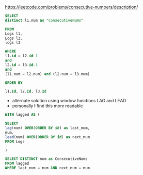 https://leetcode.com/problems/consecutive-numbers/description/

```sql
SELECT 
distinct l1.num as "ConsecutiveNums"

FROM
Logs l1, 
Logs l2,
logs l3

WHERE
l1.id = l2.id-1
and 
l2.id = l3.id-1
and 
(l1.num = l2.num) and (l2.num = l3.num)

ORDER BY

l1.Id, l2.Id, l3.Id
```
- alternate solution using window functions LAG and LEAD
- personally I find this more readable

```sql
WITH lagged AS (

SELECT 
lag(num) OVER(ORDER BY id) as last_num,
num, 
lead(num) OVER(ORDER BY id) as next_num
FROM Logs

)

SELECT DISTINCT num as ConsecutiveNums
FROM lagged
WHERE last_num = num AND next_num = num
```